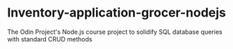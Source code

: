 # Inventory-application-grocer-nodejs
The Odin Project's Node.js course project to solidify SQL database queries with standard CRUD methods
